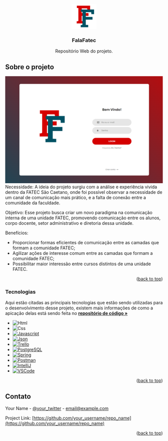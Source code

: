 <!-- PROJECT LOGO -->
<br />
<div align="center">
    <img src="assets/logo.png" alt="Logo" width="80" height="80">
  </a>

  <h3 align="center">FalaFatec</h3>

  <p align="center">
    Repositório Web do projeto.
    <br />
  </p>
</div>

<!-- ABOUT THE PROJECT -->
## Sobre o projeto

<div align="center">
<img src="assets/tela.png" alt="Logo">
</div>
Necessidade:
A ideia do projeto surgiu com a análise e experiência vivida dentro da FATEC São Caetano, onde foi possível observar a necessidade de um canal de comunicação mais prático, e a falta de conexão entre a comunidade da faculdade.

Objetivo:
Esse projeto busca criar um novo paradigma na comunicação interna de uma unidade FATEC, promovendo comunicação entre os alunos, corpo docente, setor administrativo e diretoria dessa unidade.

Benefícios:
* Proporcionar formas eficientes de comunicação entre as camadas que formam a comunidade FATEC;
* Agilizar ações de interesse comum entre as camadas que formam a comunidade FATEC;
* Possibilitar maior interessão entre cursos distintos de uma unidade FATEC.

<p align="right">(<a href="#readme-top">back to top</a>)</p>

### Tecnologias

Aqui estão citadas as principais tecnologias que estão sendo utilizadas para o desenvolvimento desse projeto, existem mais informações de como a apicação delas está sendo feita no <a href="https://github.com/FalaFatec/AMS-ADS-GR-4-FALA-FATEC"><strong>repositório de código »</strong></a>

* ![Html][Html.com]
* ![Css][Css.com]
* [![Javascript][Javascript.com]][Javascript-url]
* [![Json][Json.com]][Json-url]
* [![Trello][Trello.com]][Trello-url]
* [![PostgreSQL][Postgre.com]][Postgre-url]
* [![Spring][Spring.com]][Spring-url]
* [![Postman][Postman.com]][Postman-url]
* [![IntelliJ][IntelliJ.com]][IntelliJ-url]
* [![VSCode][VisualStudioCode.com]][VisualStudioCode-url]

<p align="right">(<a href="#readme-top">back to top</a>)</p>

<!-- CONTATO -->
## Contato

Your Name - [@your_twitter](https://twitter.com/your_username) - email@example.com

Project Link: [https://github.com/your_username/repo_name](https://github.com/your_username/repo_name)

<p align="right">(<a href="#readme-top">back to top</a>)</p>

<!-- MARKDOWN LINKS & IMAGES -->
<!-- https://www.markdownguide.org/basic-syntax/#reference-style-links -->
[contributors-shield]: https://img.shields.io/github/contributors/othneildrew/Best-README-Template.svg?style=for-the-badge
[contributors-url]: https://github.com/FalaFatec/AMS-ADS-GR-4-DOC/graphs/contributors
[forks-shield]: https://img.shields.io/github/forks/othneildrew/Best-README-Template.svg?style=for-the-badge
[forks-url]: https://github.com/othneildrew/Best-README-Template/network/members
[stars-shield]: https://img.shields.io/github/stars/othneildrew/Best-README-Template.svg?style=for-the-badge
[stars-url]: https://github.com/othneildrew/Best-README-Template/stargazers
[issues-shield]: https://img.shields.io/github/issues/othneildrew/Best-README-Template.svg?style=for-the-badge
[issues-url]: https://github.com/othneildrew/Best-README-Template/issues
[license-shield]: https://img.shields.io/github/license/othneildrew/Best-README-Template.svg?style=for-the-badge
[license-url]: https://github.com/othneildrew/Best-README-Template/blob/master/LICENSE.txt
[linkedin-shield]: https://img.shields.io/badge/-LinkedIn-black.svg?style=for-the-badge&logo=linkedin&colorB=555
[linkedin-url]: https://linkedin.com/in/othneildrew
[product-screenshot]: images/screenshot.png
[Html.com]: https://img.shields.io/badge/HTML5-E34F26?style=for-the-badge&logo=html5&logoColor=white
[Css.com]: https://img.shields.io/badge/CSS3-1572B6?style=for-the-badge&logo=css3&logoColor=white
[Javascript.com]: https://img.shields.io/badge/JavaScript-323330?style=for-the-badge&logo=javascript&logoColor=F7DF1E
[Javascript-url]: https://www.javascript.com/
[Json.com]: https://img.shields.io/badge/json-5E5C5C?style=for-the-badge&logo=json&logoColor=white
[Json-url]: https://www.json.org/json-en.html
[Trello.com]: https://img.shields.io/badge/Trello-0052CC?style=for-the-badge&logo=trello&logoColor=white
[Trello-url]: https://trello.com/
[Postgre.com]: https://img.shields.io/badge/PostgreSQL-316192?style=for-the-badge&logo=postgresql&logoColor=white
[Postgre-url]: https://www.postgresql.org/
[Spring.com]: https://img.shields.io/badge/Spring-6DB33F?style=for-the-badge&logo=spring&logoColor=white
[Spring-url]: https://spring.io/projects/spring-boot
[Postman.com]: https://img.shields.io/badge/Postman-FF6C37?style=for-the-badge&logo=Postman&logoColor=white
[Postman-url]: https://www.postman.com/
[IntelliJ.com]: https://img.shields.io/badge/IntelliJ_IDEA-000000.svg?style=for-the-badge&logo=intellij-idea&logoColor=white
[IntelliJ-url]: https://www.jetbrains.com/idea/
[VisualStudioCode.com]: https://img.shields.io/badge/VSCode-0078D4?style=for-the-badge&logo=visual%20studio%20code&logoColor=white
[VisualStudioCode-url]: https://code.visualstudio.com/

